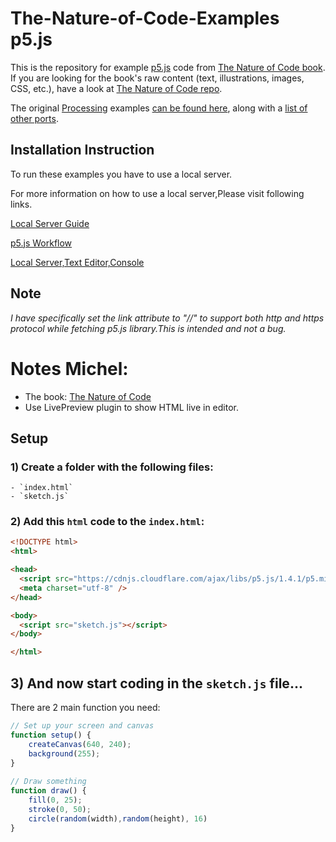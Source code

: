 # The-Nature-of-Code-Examples p5.js

This is the repository for example [p5.js](https://github.com/lmccart/p5.js/) code from [The Nature of Code book](http://natureofcode.com/).  If you are looking for the book's raw content (text, illustrations, images, CSS, etc.), have a look at [The Nature of Code repo](https://github.com/shiffman/The-Nature-of-Code).

The original [Processing](http://processing.org) examples [can be found here](https://github.com/shiffman/The-Nature-of-Code-Examples), along with a [list of other ports](https://github.com/shiffman/The-Nature-of-Code-Examples/blob/master/README.md).


## Installation Instruction

To run these examples you have to use a local server.

For more information on how to use a local server,Please visit following links.

[Local Server Guide](https://github.com/processing/p5.js/wiki/Local-server)

[p5.js Workflow](https://www.youtube.com/watch?v=HZ4D3wDRaec)

[Local Server,Text Editor,Console](https://www.youtube.com/watch?v=UCHzlUiDD10)


## Note

*I have specifically set the link attribute to "//" to support both http and https protocol while fetching p5.js library.This is intended and not a bug.*

# Notes Michel:
- The book: [The Nature of Code](https://natureofcode.com/introduction/)
- Use LivePreview plugin to show HTML live in editor.

## Setup

### 1) Create a folder with the following files:
    - `index.html`
    - `sketch.js`

### 2) Add this `html` code to the `index.html`:
```html
<!DOCTYPE html>
<html>

<head>
  <script src="https://cdnjs.cloudflare.com/ajax/libs/p5.js/1.4.1/p5.min.js"></script>
  <meta charset="utf-8" />
</head>

<body>
  <script src="sketch.js"></script>
</body>

</html>
```
## 3) And now start coding in the `sketch.js` file...
There are 2 main function you need:
```js
// Set up your screen and canvas
function setup() {
    createCanvas(640, 240);
    background(255);
}
  
// Draw something  
function draw() {
    fill(0, 25);
    stroke(0, 50);
    circle(random(width),random(height), 16)
}
```
